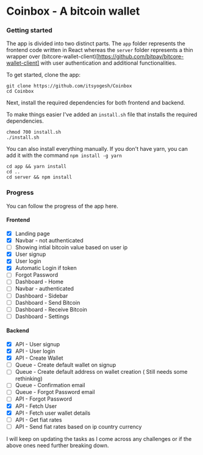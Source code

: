 # Coinbox - A bitcoin wallet

### Getting started

The app is divided into two distinct parts. The `app` folder represents the frontend code written in React whereas the `server` folder represents a thin wrapper over (bitcore-wallet-client)[https://github.com/bitpay/bitcore-wallet-client] with user authentication and additional functionalities.

To get started, clone the app:
```
git clone https://github.com/itsyogesh/Coinbox
cd Coinbox
```

Next, install the required dependencies for both frontend and backend.

To make things easier I've added an `install.sh` file that installs the required dependencies.
```
chmod 700 install.sh
./install.sh
```

You can also install everything manually. If you don't have yarn, you can add it with the command `npm install -g yarn`
```
cd app && yarn install
cd ..
cd server && npm install
```

### Progress

You can follow the progress of the app here.

#### Frontend

- [x] Landing page
- [x] Navbar - not authenticated
- [ ] Showing intial bitcoin value based on user ip
- [x] User signup
- [x] User login
- [x] Automatic Login if token
- [ ] Forgot Password
- [ ] Dashboard - Home
- [ ] Navbar - authenticated
- [ ] Dashboard - Sidebar
- [ ] Dashboard - Send Bitcoin
- [ ] Dashboard - Receive Bitcoin
- [ ] Dashboard - Settings

#### Backend

- [x] API - User signup
- [x] API - User login
- [x] API - Create Wallet
- [ ] Queue - Create default wallet on signup
- [ ] Queue - Create default address on wallet creation ( Still needs some rethinking)
- [ ] Queue - Confirmation email
- [ ] Queue - Forgot Password email
- [ ] API - Forgot Password
- [x] API - Fetch User
- [x] API - Fetch user wallet details
- [ ] API - Get fiat rates
- [ ] API - Send fiat rates based on ip country currency

I will keep on updating the tasks as I come across any challenges or if the above ones need further breaking down.